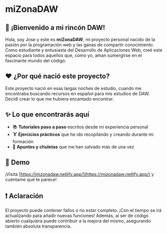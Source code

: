 # miZonaDAW

## 💫 ¡Bienvenido a mi rincón DAW!

Hola, soy Jose y este es **miZonaDAW**, mi proyecto personal nacido de la pasión por la programación web y las ganas de compartir conocimiento. Como estudiante y entusiasta del Desarrollo de Aplicaciones Web, creé este espacio para todos aquellos que, como yo, aman sumergirse en el fascinante mundo del código.

## ❤️ ¿Por qué nació este proyecto?

Este proyecto nació en esas largas noches de estudio, cuando me encontraba buscando recursos en español para mis estudios de DAW. Decidí crear lo que me hubiera encantado encontrar.

## ✨ Lo que encontrarás aquí

- 📚 **Tutoriales paso a paso** escritos desde mi experiencia personal
- 🏋️ **Ejercicios prácticos** que he ido recopilando y creando durante mi formación
- 📝 **Apuntes y chuletas** que me han salvado más de una vez

## 🚀 Demo

¡Visita [https://mizonadaw.netlify.app/](https://mizonadaw.netlify.app/) y cuéntame qué te parece!

## ❗ Aclaración

El proyecto puede contener fallos o no estar completo. ¡Con el tiempo se irá actualizando para añadir nuevas funciones!
Además, al ser de código abierto cualquiera puede contribuir a la mejora del mismo, asegurando también absoluta transparencia.
